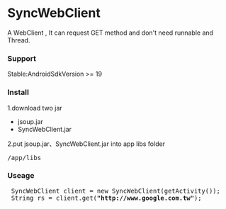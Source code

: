 # SyncWebClient
A WebClient , It can request GET method and don't need runnable and Thread.

### Support
Stable:AndroidSdkVersion >= 19
### Install 
1.download two jar
<ul><li>jsoup.jar</li><li>SyncWebClient.jar</li>
</ul>
2.put jsoup.jar、SyncWebClient.jar into app libs folder
<pre>/app/libs</pre>  

### Useage 
<pre>
 SyncWebClient client = new SyncWebClient(getActivity());
 String rs = client.get(<b>"http://www.google.com.tw"</b>);
</pre>

